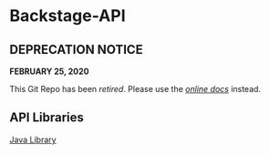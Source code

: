 # Backstage-API

## DEPRECATION NOTICE ## 

**FEBRUARY 25, 2020**

This Git Repo has been *retired*. Please use the [*online docs*](https://developers.taboola.com/backstage-api/reference) instead.

## API Libraries

[Java Library](https://github.com/taboola/backstage-api-java-client)
